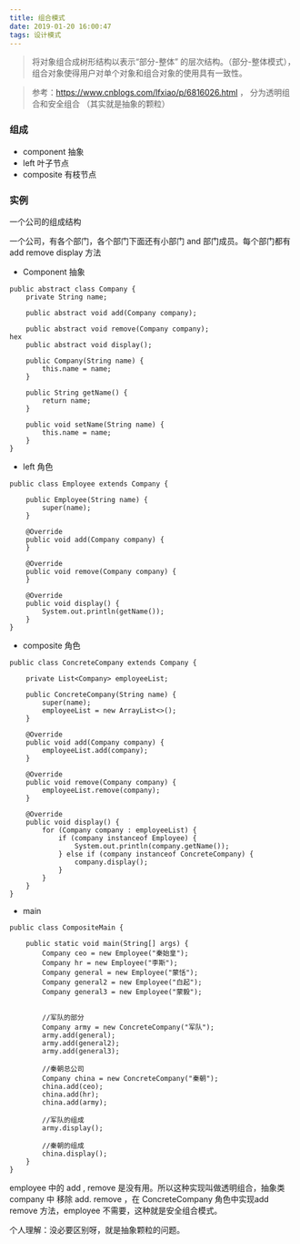 ```yaml
---
title: 组合模式
date: 2019-01-20 16:00:47
tags: 设计模式
---
```



> 将对象组合成树形结构以表示“部分-整体” 的层次结构。（部分-整体模式），组合对象使得用户对单个对象和组合对象的使用具有一致性。

> 参考：https://www.cnblogs.com/lfxiao/p/6816026.html ， 分为透明组合和安全组合 （其实就是抽象的颗粒）
### 组成

- component 抽象 
- left 叶子节点
- composite  有枝节点

### 实例 

一个公司的组成结构

一个公司，有各个部门，各个部门下面还有小部门 and 部门成员。每个部门都有 add remove display 方法

<!--more-->

- Component 抽象
```
public abstract class Company {
    private String name;

    public abstract void add(Company company);

    public abstract void remove(Company company);
hex
    public abstract void display();

    public Company(String name) {
        this.name = name;
    }

    public String getName() {
        return name;
    }

    public void setName(String name) {
        this.name = name;
    }
}
```
- left 角色
```
public class Employee extends Company {

    public Employee(String name) {
        super(name);
    }

    @Override
    public void add(Company company) {
    }

    @Override
    public void remove(Company company) {
    }

    @Override
    public void display() {
        System.out.println(getName());
    }
}
```

- composite 角色
```
public class ConcreteCompany extends Company {

    private List<Company> employeeList;

    public ConcreteCompany(String name) {
        super(name);
        employeeList = new ArrayList<>();
    }

    @Override
    public void add(Company company) {
        employeeList.add(company);
    }

    @Override
    public void remove(Company company) {
        employeeList.remove(company);
    }

    @Override
    public void display() {
        for (Company company : employeeList) {
            if (company instanceof Employee) {
                System.out.println(company.getName());
            } else if (company instanceof ConcreteCompany) {
                company.display();
            }
        }
    }
}
```

- main 
```
public class CompositeMain {

    public static void main(String[] args) {
        Company ceo = new Employee("秦始皇");
        Company hr = new Employee("李斯");
        Company general = new Employee("蒙恬");
        Company general2 = new Employee("白起");
        Company general3 = new Employee("蒙毅");


        //军队的部分
        Company army = new ConcreteCompany("军队");
        army.add(general);
        army.add(general2);
        army.add(general3);

        //秦朝总公司
        Company china = new ConcreteCompany("秦朝");
        china.add(ceo);
        china.add(hr);
        china.add(army);

        //军队的组成
        army.display();

        //秦朝的组成
        china.display();
    }
}

```
employee 中的  add , remove 是没有用。所以这种实现叫做透明组合，抽象类company 中 移除 add. remove ，在 ConcreteCompany 角色中实现add remove 方法，employee 不需要，这种就是安全组合模式。


个人理解：没必要区别呀，就是抽象颗粒的问题。